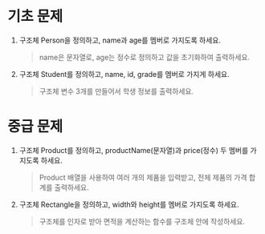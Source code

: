 # 기초 문제
1. 구조체 Person을 정의하고, name과 age를 멤버로 가지도록 하세요.
    >name은 문자열로, age는 정수로 정의하고 값을 초기화하여 출력하세요.

2. 구조체 Student를 정의하고, name, id, grade를 멤버로 가지게 하세요.
    >구조체 변수 3개를 만들어서 학생 정보를 출력하세요.

# 중급 문제
1. 구조체 Product를 정의하고, productName(문자열)과 price(정수) 두 멤버를 가지도록 하세요.
    >Product 배열을 사용하여 여러 개의 제품을 입력받고, 전체 제품의 가격 합계를 출력하세요.

2. 구조체 Rectangle을 정의하고, width와 height를 멤버로 가지도록 하세요.
    >구조체를 인자로 받아 면적을 계산하는 함수를 구조체 안에 작성하세요.


